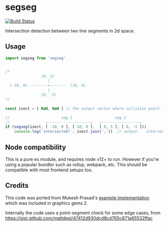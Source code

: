 # segseg

[![Build Status](https://travis-ci.org/tmpvar/segseg.svg?branch=master)](https://travis-ci.org/tmpvar/segseg)

Intersection detection between two line segments in 2d space.


## Usage

```javascript
import segseg from 'segseg'


/*
                (0, 5)
                   |
  (-10, 0) --------+-------  (10, 0)
                   |
                (0, -5)
*/

const isect = [ NaN, NaN ] // the output vector where collision point is stored

//                       seg 1                   seg 2
//                ┌-------------------┐   ┌-----------------┐
if (segseg(isect, [ -10, 0 ], [ 10, 0 ],  [ 0, 5 ], [ 0, -5 ]))
    console.log('intersected!', isect.join(','))  // output:   intersected! 0,0

```


## Node compatibility

This is a pure es module, and requires node v12+ to run. However if you're using a popular bundler such as rollup, webpack, etc. This should be compatible with most frontend setups too.


## Credits

This code was ported from Mukesh Prasad's [example implementation](http://www.realtimerendering.com/resources/GraphicsGems/gemsii/xlines.c) which was included in graphics gems 2.

Internally the code uses a point-segment check for some edge cases, from https://gist.github.com/mattdesl/47412d930dcd8cd765c871a65532ffac
